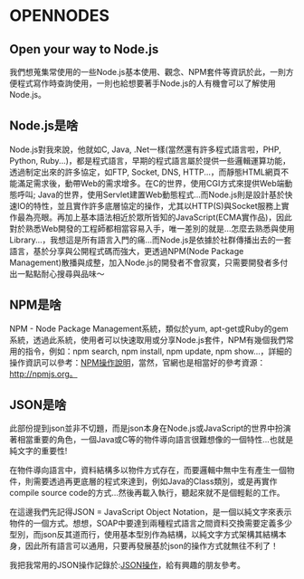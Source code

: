 OPENNODES 
=========

## Open your way to Node.js
我們想蒐集常使用的一些Node.js基本使用、觀念、NPM套件等資訊於此，一則方便程式寫作時查詢使用，一則也給想要著手Node.js的人有機會可以了解使用Node.js。

## Node.js是啥
Node.js對我來說，他就如C, Java, .Net一樣(當然還有許多程式語言啦，PHP, Python, Ruby...)，都是程式語言，早期的程式語言屬於提供一些邏輯運算功能，透過制定出來的許多協定，如FTP, Socket, DNS, HTTP...，而靜態HTML網頁不能滿足需求後，動帶Web的需求增多。在C的世界，使用CGI方式來提供Web端動態呼叫; Java的世界，使用Servlet建置Web動態程式...而Node.js則是設計基於快速IO的特性，並且實作許多底層協定的操作，尤其以HTTP(S)與Socket服務上實作最為亮眼。再加上基本語法相近於眾所皆知的JavaScript(ECMA實作品)，因此對於熟悉Web開發的工程師都相當容易入手，唯一差別的就是...怎麼去熟悉與使用Library...，我想這是所有語言入門的痛...而Node.js是依據於社群傳播出去的一套語言，基於分享與公開程式碼而強大，更透過NPM(Node Package Management)散播與成整，加入Node.js的開發者不會寂寞，只需要開發者多付出一點點耐心搜尋與品味～

## NPM是啥
NPM - Node Package Management系統，類似於yum, apt-get或Ruby的gem系統，透過此系統，使用者可以快速取用或分享Node.js套件，NPM有幾個我們常用的指令，例如：npm search, npm install, npm update, npm show...，詳細的操作資訊可以參考：[NPM操作說明](index.html?page=NPM.md)，當然，官網也是相當好的參考資源：http://npmjs.org。

## JSON是啥
此部份提到json並非不切題，而是json本身在Node.js或JavaScript的世界中扮演著相當重要的角色，一個Java或C等的物件導向語言很難想像的一個特性...也就是純文字的重要性! 

在物件導向語言中，資料結構多以物件方式存在，而要邏輯中無中生有產生一個物件，則需要透過再更底層的程式來達到，例如Java的Class類別，或是再實作compile source code的方式...然後再載入執行，聽起來就不是個輕鬆的工作。

在這邊我們先記得JSON = JavaScript Object Notation，是一個以純文字來表示物件的一個方式。想想，SOAP中要達到兩種程式語言之間資料交換需要定義多少型別，而json反其道而行，使用基本型別作為結構，以純文字方式架構其結構本身，因此所有語言可以通用，只要再發展基於json的操作方式就無往不利了！

我把我常用的JSON操作記錄於:[JSON操作](index.html?page=JsonOperate.md)，給有興趣的朋友參考。